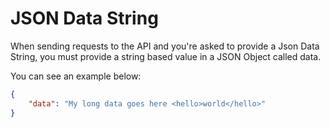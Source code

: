 # JSON Data String

When sending requests to the API and you're asked to provide a Json Data String, you must provide a string based value
in a JSON Object called data.

You can see an example below:

```json
{
    "data": "My long data goes here <hello>world</hello>"
}
```
